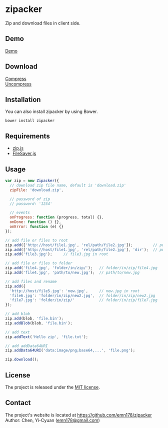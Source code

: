 # zipacker
Zip and download files in client side.

## Demo
[Demo](https://emn178.github.io/zipacker/samples/demo/)

## Download
[Compress](https://raw.github.com/emn178/zipacker/master/build/zipacker.min.js)  
[Uncompress](https://raw.github.com/emn178/zipacker/master/src/zipacker.js)

## Installation
You can also install zipacker by using Bower.
```
bower install zipacker
```

## Requirements
* [zip.js](https://gildas-lormeau.github.io/zip.js/index.html)  
* [FileSaver.js](https://github.com/eligrey/FileSaver.js)

## Usage
```JavaScript
var zip = new Zipacker({
  // download zip file name, default is 'download.zip'
  zipFile: 'download.zip',

  // password of zip
  // password: '1234'

  // events
  onProgress: function (progress, total) {},
  onDone: function () {},
  onError: function (e) {}
});

// add file or files to root
zip.add(['http://host/file1.jpg', 'rel/path/file2.jpg']);         // put in root 
zip.add(['http://host/file1.jpg', 'rel/path/file2.jpg'], 'dir');  // put in 'dir' folder
zip.add('file3.jpg');     // file3.jpg in root

// add file or files to folder
zip.add('file4.jpg', 'folder/in/zip/');   // folder/in/zip/file4.jpg
zip.add('file4.jpg', 'path/to/new.jpg');  // path/to/new.jpg

// add files and rename
zip.add({
  'http://host/file5.jpg': 'new.jpg',     // new.jpg in root
  'file6.jpg': 'folder/in/zip/new2.jpg',  // folder/in/zip/new2.jpg
  'file7.jpg': 'folder/in/zip/'           // folder/in/zip/file7.jpg
});

// add blob
zip.add(blob, 'file.bin');
zip.addBlob(blob, 'file.bin');

// add text
zip.addText('Hello zip', 'file.txt');

// add addData64URI
zip.addData64URI('data:image/png;base64,...', 'file.png');

zip.download();
```

## License
The project is released under the [MIT license](http://www.opensource.org/licenses/MIT).

## Contact
The project's website is located at https://github.com/emn178/zipacker  
Author: Chen, Yi-Cyuan (emn178@gmail.com)

